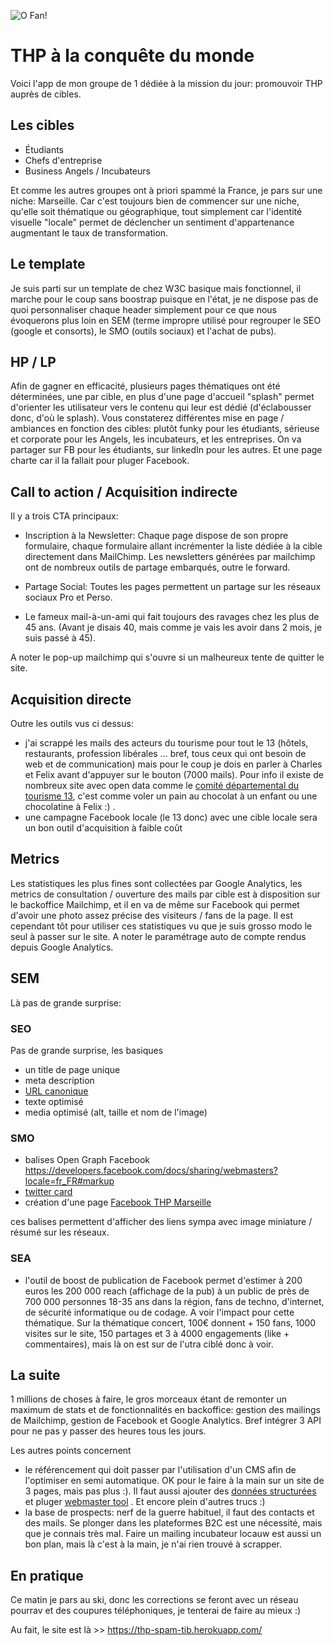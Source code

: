 ![O Fan!](https://scontent-cdg2-1.xx.fbcdn.net/v/t31.0-8/28239037_2018997475045500_3646662320622837397_o.jpg?oh=515dc8dd222206ab4f509fc02d2fc6db&oe=5B134E75)

# THP à la conquête du monde

Voici l'app de mon groupe de 1 dédiée à la mission du jour: promouvoir THP auprès de cibles.

## Les cibles

* Étudiants
* Chefs d'entreprise
* Business Angels / Incubateurs

Et comme les autres groupes ont à priori spammé la France, je pars sur une niche: Marseille. Car c'est toujours bien de commencer sur une niche, qu'elle soit thématique ou géographique, tout simplement car l'identité visuelle "locale" permet de déclencher un sentiment d'appartenance augmentant le taux de transformation.

## Le template

Je suis parti sur un template de chez W3C basique mais fonctionnel, il marche pour le coup sans boostrap puisque en l'état, je ne dispose pas de quoi personnaliser chaque header simplement pour ce que nous évoquerons plus loin en SEM (terme impropre utilisé pour regrouper le SEO (google et consorts), le SMO (outils sociaux) et l'achat de pubs).

## HP / LP

Afin de gagner en efficacité, plusieurs pages thématiques ont été déterminées, une par cible, en plus d'une page d'accueil "splash" permet d'orienter les utilisateur vers le contenu qui leur est dédié (d'éclabousser donc, d'où le splash). Vous constaterez différentes mise en page / ambiances en fonction des cibles: plutôt funky pour les étudiants, sérieuse et corporate pour les Angels, les incubateurs, et les entreprises. On va partager sur FB pour les étudiants, sur linkedIn pour les autres. Et une page charte car il la fallait pour pluger Facebook.

## Call to action / Acquisition indirecte

Il y a trois CTA principaux:

* Inscription à la Newsletter: Chaque page dispose de son propre formulaire, chaque formulaire allant incrémenter la liste dédiée à la cible directement dans MailChimp. Les newsletters générées par mailchimp ont de nombreux outils de partage embarqués, outre le forward.

* Partage Social: Toutes les pages permettent un partage sur les réseaux sociaux Pro et Perso.

* Le fameux mail-à-un-ami qui fait toujours des ravages chez les plus de 45 ans. (Avant je disais 40, mais comme je vais les avoir dans 2 mois, je suis passé à 45).

A noter le pop-up mailchimp qui s'ouvre si un malheureux tente de quitter le site.

## Acquisition directe

Outre les outils vus ci dessus:

* j'ai scrappé les mails des acteurs du tourisme pour tout le 13 (hôtels, restaurants, profession libérales ... bref, tous ceux qui ont besoin de web et de communication) mais pour le coup je dois en parler à Charles et Felix avant d'appuyer sur le bouton (7000 mails). Pour info il existe de nombreux site avec open data comme le [comité départemental du tourisme 13](http://data.visitprovence.com/), c'est comme voler un pain au chocolat à un enfant ou une chocolatine à Felix :) .
* une campagne Facebook locale (le 13 donc) avec une cible locale sera un bon outil d'acquisition à faible coût

## Metrics

Les statistiques les plus fines sont collectées par Google Analytics, les metrics de consultation / ouverture des mails par cible est à disposition sur le backoffice Mailchimp, et il en va de même sur Facebook qui permet d'avoir une photo assez précise des visiteurs / fans de la page. Il est cependant tôt pour utiliser ces statistiques vu que je suis grosso modo le seul à passer sur le site. A noter le paramétrage auto de compte rendus depuis Google Analytics.

## SEM

Là pas de grande surprise:

### SEO

Pas de grande surprise, les basiques
* un title de page unique
* meta description
* [URL canonique](https://www.webrankinfo.com/dossiers/techniques/url-canonique)
* texte optimisé
* media optimisé (alt, taille et nom de l'image)

### SMO
* balises Open Graph Facebook https://developers.facebook.com/docs/sharing/webmasters?locale=fr_FR#markup
* [twitter card](https://developer.twitter.com/en/docs/tweets/optimize-with-cards/guides/getting-started)
* création d'une page [Facebook THP Marseille](https://www.facebook.com/THPMarseille/)

ces balises permettent d'afficher des liens sympa avec image miniature / résumé sur les réseaux.

### SEA
* l'outil de boost de publication de Facebook permet d'estimer à 200 euros les 200 000 reach (affichage de la pub) à un public de près de 700 000 personnes 18-35 ans dans la région, fans de techno, d'internet, de sécurité informatique ou de codage. A voir l'impact pour cette thématique. Sur la thématique concert, 100€ donnent + 150 fans, 1000 visites sur le site, 150 partages et 3 à 4000 engagements (like + commentaires), mais là on est sur de l'utra ciblé donc à voir.

## La suite

1 millions de choses à faire, le gros morceaux étant de remonter un maximum de stats et de fonctionnalités en backoffice: gestion des mailings de Mailchimp, gestion de Facebook et Google Analytics. Bref intégrer 3 API pour ne pas y passer des heures tous les jours.

Les autres points concernent

* le référencement qui doit passer par l'utilisation d'un CMS afin de l'optimiser en semi automatique. OK pour le faire à la main sur un site de 3 pages, mais pas plus :). Il faut aussi ajouter des [données structurées](http://schema.org/Organization) et pluger [webmaster tool](https://www.google.com/webmasters/tools/home?hl=fr) . Et encore plein d'autres trucs :)
* la base de prospects: nerf de la guerre habituel, il faut des contacts et des mails. Se plonger dans les plateformes B2C est une nécessité, mais que je connais très mal. Faire un mailing incubateur locauw est aussi un bon plan, mais là c'est à la main, je n'ai rien trouvé à scrapper.

## En pratique

Ce matin je pars au ski, donc les corrections se feront avec un réseau pourrav et des coupures téléphoniques, je tenterai de faire au mieux :)

Au fait, le site est là  >> https://thp-spam-tib.herokuapp.com/
